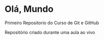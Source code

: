 # Olá, Mundo
 Primeiro Repositorio do Curso de Git e GitHub

 Repositório criado durante uma aula ao vivo
